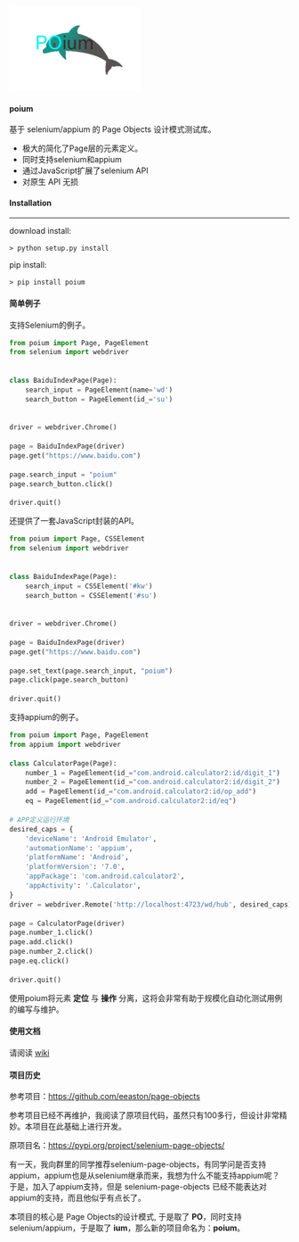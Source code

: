 

<img src="./poium_logo.gif"  height="150">

#### poium

基于 selenium/appium 的 Page Objects 设计模式测试库。

* 极大的简化了Page层的元素定义。
* 同时支持selenium和appium
* 通过JavaScript扩展了selenium API
* 对原生 API 无损

#### Installation
------------

download install:

```shell
> python setup.py install
```

pip install:

```shell
> pip install poium
```

#### 简单例子

支持Selenium的例子。

```python
from poium import Page, PageElement
from selenium import webdriver


class BaiduIndexPage(Page):
    search_input = PageElement(name='wd')
    search_button = PageElement(id_='su')


driver = webdriver.Chrome()

page = BaiduIndexPage(driver)
page.get("https://www.baidu.com")

page.search_input = "poium"
page.search_button.click()

driver.quit()
```

还提供了一套JavaScript封装的API。

```python
from poium import Page, CSSElement
from selenium import webdriver


class BaiduIndexPage(Page):
    search_input = CSSElement('#kw')
    search_button = CSSElement('#su')


driver = webdriver.Chrome()

page = BaiduIndexPage(driver)
page.get("https://www.baidu.com")

page.set_text(page.search_input, "poium")
page.click(page.search_button)

driver.quit()
```

支持appium的例子。

```python
from poium import Page, PageElement
from appium import webdriver

class CalculatorPage(Page):
    number_1 = PageElement(id_="com.android.calculator2:id/digit_1")
    number_2 = PageElement(id_="com.android.calculator2:id/digit_2")
    add = PageElement(id_="com.android.calculator2:id/op_add")
    eq = PageElement(id_="com.android.calculator2:id/eq")

# APP定义运行环境
desired_caps = {
    'deviceName': 'Android Emulator',
    'automationName': 'appium',
    'platformName': 'Android',
    'platformVersion': '7.0',
    'appPackage': 'com.android.calculator2',
    'appActivity': '.Calculator',
}
driver = webdriver.Remote('http://localhost:4723/wd/hub', desired_caps)

page = CalculatorPage(driver)
page.number_1.click()
page.add.click()
page.number_2.click()
page.eq.click()

driver.quit()
```

使用poium将元素 __定位__ 与 __操作__ 分离，这将会非常有助于规模化自动化测试用例的编写与维护。

#### 使用文档

请阅读 [wiki](https://github.com/defnngj/poium/wiki)

#### 项目历史

参考项目：https://github.com/eeaston/page-objects

参考项目已经不再维护，我阅读了原项目代码，虽然只有100多行，但设计非常精妙。本项目在此基础上进行开发。

原项目名：https://pypi.org/project/selenium-page-objects/

有一天，我向群里的同学推荐selenium-page-objects，有同学问是否支持appium，appium也是从selenium继承而来，我想为什么不能支持appium呢？
于是，加入了appium支持，但是 selenium-page-objects 已经不能表达对appium的支持，而且他似乎有点长了。

本项目的核心是 Page Objects的设计模式, 于是取了 __PO__，同时支持selenium/appium，于是取了 __ium__，那么新的项目命名为：__poium__。
